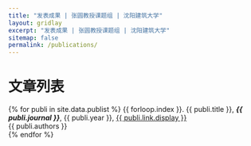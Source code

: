 ```yaml
---
title: "发表成果 | 张圆教授课题组 | 沈阳建筑大学"
layout: gridlay
excerpt: "发表成果 | 张圆教授课题组 | 沈阳建筑大学"
sitemap: false
permalink: /publications/
---
```


# 文章列表

{% for publi in site.data.publist %}
{{ forloop.index }}. {{ publi.title }}, <em><strong>{{ publi.journal }}</strong></em>, {{ publi.year }}, <a href="{{ publi.link.url }}">{{ publi.link.display }}</a> <br />
{{ publi.authors }}
<br />
{% endfor %}
